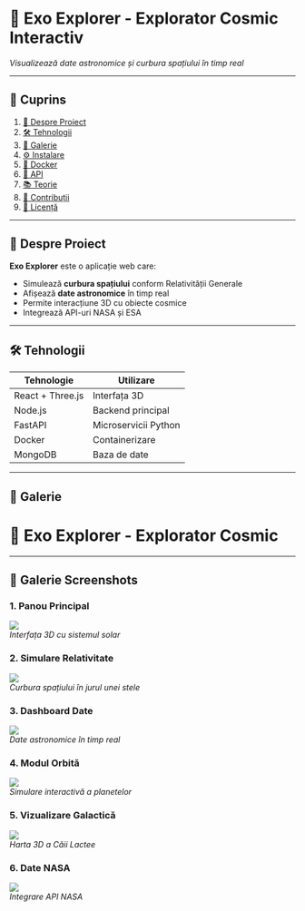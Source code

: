 # 🚀 Exo Explorer - Explorator Cosmic Interactiv

*Visualizează date astronomice și curbura spațiului în timp real*

---

## 📌 Cuprins
1. [🚀 Despre Proiect](#-despre-proiect)
2. [🛠 Tehnologii](#-tehnologii)
3. [📸 Galerie](#-galerie)
4. [⚙ Instalare](#-instalare)
5. [🐳 Docker](#-docker)
6. [🌌 API](#-api)
7. [📚 Teorie](#-teorie)
8. [🤝 Contribuții](#-contribuții)
9. [📜 Licență](#-licență)

---

## 🚀 Despre Proiect
**Exo Explorer** este o aplicație web care:
- Simulează **curbura spațiului** conform Relativității Generale
- Afișează **date astronomice** în timp real
- Permite interacțiune 3D cu obiecte cosmice
- Integrează API-uri NASA și ESA

---

## 🛠 Tehnologii
| Tehnologie | Utilizare |
|------------|-----------|
| React + Three.js | Interfața 3D |
| Node.js | Backend principal |
| FastAPI | Microservicii Python |
| Docker | Containerizare |
| MongoDB | Baza de date |

---

## 📸 Galerie
# 🚀 Exo Explorer - Explorator Cosmic


---

## 📸 Galerie Screenshots


### 1. Panou Principal
![](assets/screenshots/1-panou-principal.jpg)  
*Interfața 3D cu sistemul solar*

### 2. Simulare Relativitate
![](assets/screenshots/2-relativitate.jpg)  
*Curbura spațiului în jurul unei stele*

### 3. Dashboard Date
![](assets/screenshots/3-dashboard.jpg)  
*Date astronomice în timp real*

### 4. Modul Orbită
![](assets/screenshots/4-orbite.jpg)  
*Simulare interactivă a planetelor*

### 5. Vizualizare Galactică
![](assets/screenshots/5-galaxie.jpg)  
*Harta 3D a Căii Lactee*

### 6. Date NASA
![](assets/screenshots/9-nasa.jpg)  
*Integrare API NASA*

